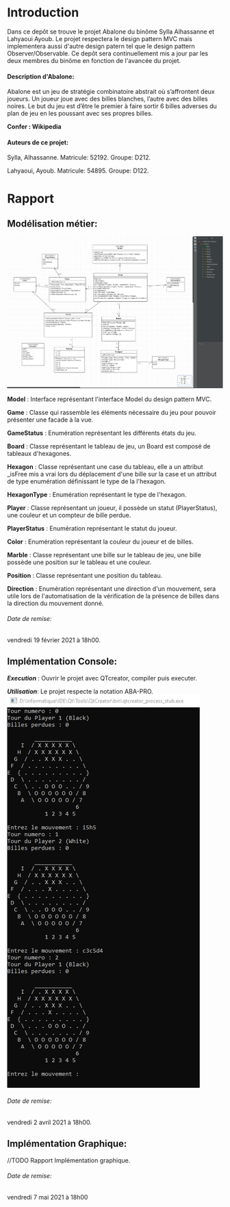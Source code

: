# Introduction

Dans ce depôt se trouve le projet Abalone du binôme Sylla Alhassanne et Lahyaoui Ayoub.
Le projet respectera le design pattern MVC mais implementera aussi d'autre design patern tel que le design pattern Observer/Observable.
Ce depôt sera continuellement mis a jour par les deux membres du binôme en fonction de l'avancée du projet.

#### Description d'Abalone:
Abalone est un jeu de stratégie combinatoire abstrait où s’affrontent deux joueurs.
Un joueur joue avec des billes blanches, l’autre avec des billes noires. Le but du jeu est d’être le premier à faire sortir 6 billes adverses du plan de jeu en les poussant avec ses propres billes.

**Confer : Wikipedia**

#### Auteurs de ce projet:
Sylla, Alhassanne.
Matricule: 52192.
Groupe: D212.

Lahyaoui, Ayoub. 
Matricule: 54895.
Groupe: D122.

# Rapport

## Modélisation métier:
![alt text](Analyse/Image/AbaloneModelisation.PNG?raw=true)

**Model** : Interface représentant l'interface Model du design pattern MVC.

**Game** : Classe qui rassemble les éléments nécessaire du jeu pour pouvoir présenter une facade à la vue.

**GameStatus** : Enumération représentant les différents états du jeu.

**Board** : Classe représentant le tableau de jeu, un Board est composé de tableaux d'hexagones.

**Hexagon** : Classe représentant une case du tableau, 
        elle a un attribut _isFree mis a vrai lors du déplacement d'une bille sur la case et 
        un attribut de type enumération définissant le type de la l'hexagon.

**HexagonType** : Enumération représentant le type de l'hexagon.

**Player** : Classe représentant un joueur, il possède un statut (PlayerStatus), 
        une couleur et un compteur de bille perdue.

**PlayerStatus** : Enumération représentant le statut du joueur.

**Color** : Enumération représentant la couleur du joueur et de billes.

**Marble** : Classe représentant une bille sur le tableau de jeu, 
        une bille possède une position sur le tableau et une couleur.

**Position** : Classe représentant une position du tableau.

**Direction** : Enumération représentant une direction d'un mouvement, 
        sera utile lors de l'automatisation de la vérification de la présence de billes 
        dans la direction du mouvement donné.

###### Date de remise:
vendredi 19 février 2021 à 18h00.

## Implémentation Console:
***Execution*** : Ouvrir le projet avec QTcreator, compiler puis executer.

***Utilisation***: Le projet respecte la notation ABA-PRO.
![alt text](/Mode%20d'emploi/Image/AbaloneExecution.PNG?raw=true)

###### Date de remise:
vendredi 2 avril 2021 à 18h00.

## Implémentation Graphique:
//TODO Rapport Implémentation graphique.
###### Date de remise:
vendredi 7 mai 2021 à 18h00

